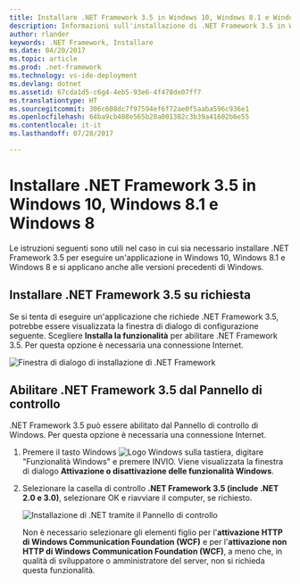 ```yaml
---
title: Installare .NET Framework 3.5 in Windows 10, Windows 8.1 e Windows 8
description: Informazioni sull'installazione di .NET Framework 3.5 in Windows 10, Windows 8.1 e Windows 8
author: rlander
keywords: .NET Framework, Installare
ms.date: 04/20/2017
ms.topic: article
ms.prod: .net-framework
ms.technology: vs-ide-deployment
ms.devlang: dotnet
ms.assetid: 67cda1d5-c6g4-4eb5-93e6-4f478de07ff7
ms.translationtype: HT
ms.sourcegitcommit: 306c608dc7f97594ef6f72ae0f5aaba596c936e1
ms.openlocfilehash: 64ba9cb408e565b20a001382c3b39a41602b6e55
ms.contentlocale: it-it
ms.lasthandoff: 07/28/2017

---
```


# <a name="install-the-net-framework-35-on-windows-10-windows-81-and-windows-8"></a>Installare .NET Framework 3.5 in Windows 10, Windows 8.1 e Windows 8

Le istruzioni seguenti sono utili nel caso in cui sia necessario installare .NET Framework 3.5 per eseguire un'applicazione in Windows 10, Windows 8.1 e Windows 8 e si applicano anche alle versioni precedenti di Windows.

## <a name="install-the-net-framework-35-on-demand"></a>Installare .NET Framework 3.5 su richiesta

Se si tenta di eseguire un'applicazione che richiede .NET Framework 3.5, potrebbe essere visualizzata la finestra di dialogo di configurazione seguente. Scegliere **Installa la funzionalità** per abilitare .NET Framework 3.5. Per questa opzione è necessaria una connessione Internet.

![Finestra di dialogo di installazione di .NET Framework](./media/dotnet-framework-installation-dialog.jpg)

## <a name="enable-the-net-framework-35-in-control-panel"></a>Abilitare .NET Framework 3.5 dal Pannello di controllo

.NET Framework 3.5 può essere abilitato dal Pannello di controllo di Windows. Per questa opzione è necessaria una connessione Internet.

1. Premere il tasto Windows ![Logo Windows](https://i-msdn.sec.s-msft.com/dynimg/IC721376.jpeg) sulla tastiera, digitare "Funzionalità Windows" e premere INVIO. Viene visualizzata la finestra di dialogo **Attivazione o disattivazione delle funzionalità Windows**.

2. Selezionare la casella di controllo **.NET Framework 3.5 (include .NET 2.0 e 3.0)**, selezionare OK e riavviare il computer, se richiesto.

   ![Installazione di .NET tramite il Pannello di controllo](./media/dotnet-control-panel.png)

   Non è necessario selezionare gli elementi figlio per l'**attivazione HTTP di Windows Communication Foundation (WCF)** e per l'**attivazione non HTTP di Windows Communication Foundation (WCF)**, a meno che, in qualità di sviluppatore o amministratore del server, non si richieda questa funzionalità.

